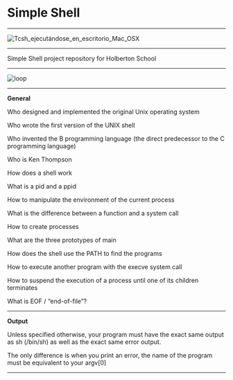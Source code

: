 # Simple Shell
___
![Tcsh_ejecutándose_en_escritorio_Mac_OSX](https://user-images.githubusercontent.com/60362631/78510232-72339800-7759-11ea-881d-7ebcba88446e.png)
___
Simple Shell project repository for Holberton School
___
![loop](https://user-images.githubusercontent.com/60362631/78463494-f37c2380-76a2-11ea-8a9c-2faa25a5b0b6.gif)
___
 **General**
 
Who designed and implemented the original Unix operating system

Who wrote the first version of the UNIX shell

Who invented the B programming language (the direct predecessor to the C programming language)

Who is Ken Thompson

How does a shell work

What is a pid and a ppid

How to manipulate the environment of the current process

What is the difference between a function and a system call

How to create processes

What are the three prototypes of main

How does the shell use the PATH to find the programs

How to execute another program with the execve system call

How to suspend the execution of a process until one of its children terminates

What is EOF / “end-of-file”?
___
 **Output**

Unless specified otherwise, your program must have the exact same output as sh (/bin/sh) as well as the exact same error output.

The only difference is when you print an error, the name of the program must be equivalent to your argv[0]
___
